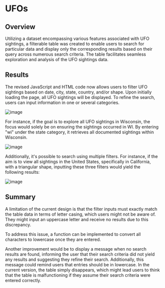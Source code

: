# UFOs


## Overview 
Utilizing a dataset encompassing various features associated with UFO sightings, a filterable table was created to enable users to search for particular data and display only the corresponding results based on their query across numerous search criteria. The table facilitates seamless exploration and analysis of the UFO sightings data.

## Results 
The revised JavaScript and HTML code now allows users to filter UFO sightings based on date, city, state, country, and/or shape. Upon initially loading the page, all UFO sightings will be displayed. To refine the search, users can input information in one or several categories. 

![image]()

For instance, if the goal is to explore all UFO sightings in Wisconsin, the focus would solely be on ensuring the sightings occurred in WI. By entering "wi" under the state category, it retrieves all documented sightings within Wisconsin. 

![image]()

Additionally, it's possible to search using multiple filters. For instance, if the aim is to view all sightings in the United States, specifically in California, with a triangular shape, inputting these three filters would yield the following results: 

![image]() 

## Summary 
A limitation of the current design is that the filter inputs must exactly match the table data in terms of letter casing, which users might not be aware of. They might input an uppercase letter and receive no results due to this discrepancy.

To address this issue, a function can be implemented to convert all characters to lowercase once they are entered.

Another improvement would be to display a message when no search results are found, informing the user that their search criteria did not yield any results and suggesting they refine their search. Additionally, this message could remind users that entries should be in lowercase. In the current version, the table simply disappears, which might lead users to think that the table is malfunctioning if they assume their search criteria were entered correctly.
